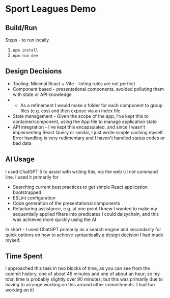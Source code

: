 # Sport Leagues Demo


## Build/Run

Steps - to run locally
1. `npm install`
2. `npm run dev`


## Design Decisions
* Tooling: Minimal React + Vite - linting rules are not perfect
* Component based - presentational components, avoided polluting them with state or API knowledge
* * As a refinement I would make a folder for each component to group files (e.g. css) and then expose via an index file
* State management - Given the scope of the app, I've kept this to container/component, using the App file to manage application state
* API integration - I've kept this encapsulated, and since I wasn't implementing React Query or similar, I just wrote simple caching myself. Error handling is very rudimentary and I haven't handled status codes or bad data


## AI Usage

I used ChatGPT 5 to assist with writing this, via the web UI not command line. I used it primarily for
* Searching current best practices to get simple React application bootstrapped
* ESLint configuration
* Code generation of the presentational components
* Refactoring assistance, e.g. at one point I knew I wanted to make my sequentially applied filters into predicates I could daisychain, and this was achieved more quickly using the AI

In short - I used ChatGPT primarily as a search engine and secondarily for quick options on how to achieve syntactically a design decision I had made myself. 


## Time Spent

I approached this task in two blocks of time, as you can see from the commit history, one of about 45 minutes and one of about an hour; so my total time is probably slightly over 90 minutes; but this was primarily due to having to arrange working on this around other commitments. I had fun working on it!